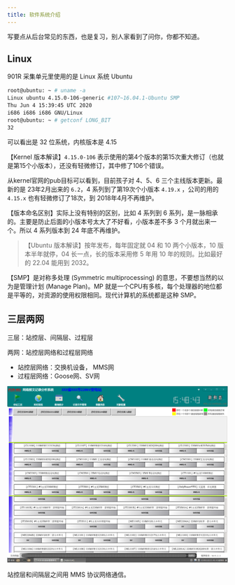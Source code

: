 ```yaml
---
title: 软件系统介绍
---
```




写要点从后台常见的东西，也是复习，别人家看到了问你，你都不知道。

## Linux

901R 采集单元里使用的是 Linux 系统 Ubuntu 

```bash
root@ubuntu: ~ # uname -a
Linux ubuntu 4.15.0-106-generic #107~16.04.1-Ubuntu SMP 
Thu Jun 4 15:39:45 UTC 2020
i686 i686 i686 GNU/Linux
root@ubuntu: ~ # getconf LONG_BIT
32
```

可以看出是 32 位系统，内核版本是 4.15 

【Kernel 版本解读】`4.15.0-106` 表示使用的第4个版本的第15次重大修订（也就是第15个小版本），还没有轻微修订，其中修了106个错误。

从kernel官网的pub目标可以看到，目前孩子对 4、5、6 三个主线版本更新。最新的是 23年2月出来的 `6.2`，4 系列到了第19次个小版本 `4.19.x` ，公司的用的 `4.15.x` 也有轻微修订了18次，到 2018年4月不再维护。 

【版本命名区别】实际上没有特别的区别，比如 4 系列到 6 系列，是一脉相承的。主要是防止后面的小版本号太大了不好看，小版本差不多 3 个月就出来一个。所以 4 系列版本到 24 年底不再维护。

> 【Ubuntu 版本解读】按年发布，每年固定就 04 和 10 两个小版本，10 版本半年就停，04 长一点，长的版本采用修 5 年用 10 年的规则。比如最好的  22.04 能用到 2032。

【SMP】是对称多处理 (Symmetric multiprocessing) 的意思，不要想当然的以为是管理计划 (Manage Plan)。MP 就是一个CPU有多核，每个处理器的地位都是平等的，对资源的使用权限相同。现代计算机的系统都是这种 SMP。

## 三层两网

三层：站控层、间隔层、过程层

两网：站控层网络和过程层网络

- 站控层网络：交换机设备， MMS网
- 过程层网络：Goose网、SV网

![](./assets/pcr901_condition.png)

站控层和间隔层之间用 MMS 协议网络通信。
